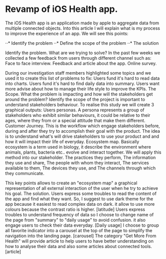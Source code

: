 
# Revamp of iOS Health app.

The iOS Health app is an application made by apple to aggregate data from multiple connected objects. Into this article I will explain what is my process to improve the experience of an app. We will see this points:

⋅⋅* Identify the problem
⋅⋅* Define the scope of the problem
⋅⋅* The solution

Identify the problem.
What are we trying to solve? In the past few weeks we collected a few feedback from users through different channel such as:
Face to face interview.
Feedback and article about the app.
Online survey.

During our investigation staff members highlighted some topics and we used it to create this list of problems to fix:
Users fund it's hard to read data into charts.
Users fund it's hard to find daily data into summary.
Users want more advise about how to manage their life style to improve the KPIs.
The Scope.
What the problem is impacting and how will the stakeholders get around the problem?
Identify the scope of the project is important to understand stakeholders
behaviour. To realise this study we will create 3 graphical outputs:
Users personas.
A persona represents a group of stakeholders who exhibit similar behaviours, it could be relative to their ages, where they from or a special attitude that make them different.
Customer Journey.
This is the workflow which engage stakeholders before, during and after they try to accomplish their goal with the product. The idea is to understand what's will drive stakeholders to use your product and and how it will impact their life of everyday.
Ecosystem map.
Basically ecosystem is a term used in biology, it describe the environment where animals, plants, bacteria etc.. evolve and interact together. We will apply this method into our stakeholder.
The practices they perform,
The information they use and share,
The people with whom they interact,
The services available to them,
The devices they use, and
The channels through which they communicate.

This key points allows to create an "ecosystem map" a graphical representation of all external interaction of the user when he try to achieve his goal.
The solution.
Users express some troubles to read the content of the app and find what they want. So, I suggest to use dark theme for the app because it easiest to read complex data on dark. it allow to use more colours because the contrast ratio is higher.
[latitude]
Users express troubles to understand frequency of data so I choose to change name of the page from "summary" to "daily usage" to avoid confusion. it also engage users to check their data everyday.
[Daily usage]
I choose to group all favorite indicator into a carousel at the top of the page to simplify the navigation into the landing page.
[carousel]
The category "Get More From Health" will provide article to help users to have better understanding on how to analyse their data and also some articles about connected tools.
[article]
